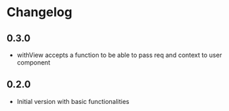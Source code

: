 # Changelog

## 0.3.0
  - withView accepts a function to be able to pass req and context to user component

## 0.2.0
  - Initial version with basic functionalities

